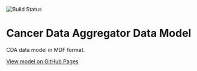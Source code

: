 ![Build Status](https://github.com/CBIIT/cda-model/actions/workflows/model-test-and-deploy.yml/badge.svg)

# Cancer Data Aggregator Data Model

CDA data model in MDF format.

[View model on GitHub Pages](https://cbiit.github.io/cda-model)
